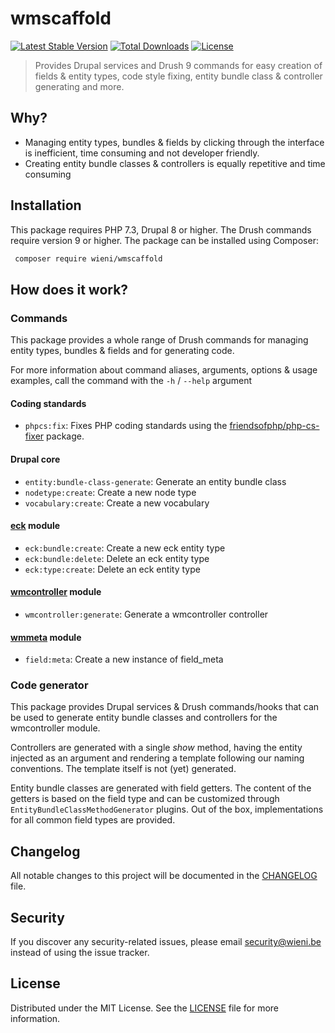 wmscaffold
======================

[![Latest Stable Version](https://poser.pugx.org/wieni/wmscaffold/v/stable)](https://packagist.org/packages/wieni/wmscaffold)
[![Total Downloads](https://poser.pugx.org/wieni/wmscaffold/downloads)](https://packagist.org/packages/wieni/wmscaffold)
[![License](https://poser.pugx.org/wieni/wmscaffold/license)](https://packagist.org/packages/wieni/wmscaffold)

> Provides Drupal services and Drush 9 commands for easy creation of fields & entity types, code style fixing, entity bundle class & controller generating and more.

## Why?
- Managing entity types, bundles & fields by clicking through the
  interface is inefficient, time consuming and not developer friendly.
- Creating entity bundle classes & controllers is equally repetitive and time
  consuming

## Installation

This package requires PHP 7.3, Drupal 8 or higher. The Drush commands
require version 9 or higher. The package can be installed using
Composer:

```bash
 composer require wieni/wmscaffold
```

## How does it work?
### Commands
This package provides a whole range of Drush commands for managing
entity types, bundles & fields and for generating code.

For more information about command aliases, arguments, options & usage
examples, call the command with the `-h` / `--help` argument

#### Coding standards
- `phpcs:fix`: Fixes PHP coding standards using the
  [friendsofphp/php-cs-fixer](https://github.com/FriendsOfPHP/PHP-CS-Fixer)
  package.
  
#### Drupal core
- `entity:bundle-class-generate`: Generate an entity bundle class
- `nodetype:create`: Create a new node type
- `vocabulary:create`: Create a new vocabulary

#### [eck](https://www.drupal.org/project/eck) module
- `eck:bundle:create`: Create a new eck entity type
- `eck:bundle:delete`: Delete an eck entity type
- `eck:type:create`: Delete an eck entity type

#### [wmcontroller](https://github.com/wieni/wmcontroller) module
- `wmcontroller:generate`: Generate a wmcontroller controller

#### [wmmeta](https://github.com/wieni/wmmeta) module
- `field:meta`: Create a new instance of field_meta

### Code generator
This package provides Drupal services & Drush commands/hooks that can be
used to generate entity bundle classes and controllers for the wmcontroller module.

Controllers are generated with a single _show_ method, having the entity
injected as an argument and rendering a template following our naming
conventions. The template itself is not (yet) generated.

Entity bundle classes are generated with field getters. The content of the
getters is based on the field type and can be customized through
`EntityBundleClassMethodGenerator` plugins. Out of the box, implementations for all
common field types are provided.

## Changelog
All notable changes to this project will be documented in the
[CHANGELOG](CHANGELOG.md) file.

## Security
If you discover any security-related issues, please email
[security@wieni.be](mailto:security@wieni.be) instead of using the issue
tracker.

## License
Distributed under the MIT License. See the [LICENSE](LICENSE.md) file
for more information.
